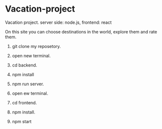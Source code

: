# Vacation-project
Vacation project. server side: node.js, frontend: react

On this site you can choose destinations in the world, explore them and rate them.

1. git clone my reposetory.

2. open new terminal.

3. cd backend.

4. npm install

5. npm run server.

5. open ew terminal.

6. cd frontend.

7. npm install.

8. npm start
